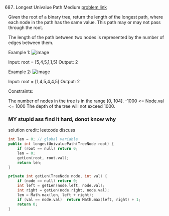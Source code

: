 687. Longest Univalue Path
Medium
[problem link](https://leetcode.com/problems/longest-univalue-path/)


Given the root of a binary tree, return the length of the longest path, where each
node in the path has the same value. This path may or may not pass through the root.

The length of the path between two nodes is represented by the number of edges
between them.

 

Example 1:
![image](https://user-images.githubusercontent.com/51910127/129801401-ed72dd87-4ab8-4fc6-bd61-1bda3b0442d0.png)



Input: root = [5,4,5,1,1,5]
Output: 2


Example 2:
![image](https://user-images.githubusercontent.com/51910127/129801436-0b8bab17-d876-436f-9520-5dcb74270a98.png)



Input: root = [1,4,5,4,4,5]
Output: 2
 

Constraints:

The number of nodes in the tree is in the range [0, 104].
-1000 <= Node.val <= 1000
The depth of the tree will not exceed 1000.
### MY stupid ass find it hard, donot know why
solution credit: leetcode discuss
```cpp
int len = 0; // global variable
public int longestUnivaluePath(TreeNode root) {
    if (root == null) return 0;
    len = 0;
    getLen(root, root.val);
    return len;
}

private int getLen(TreeNode node, int val) {
    if (node == null) return 0;
    int left = getLen(node.left, node.val);
    int right = getLen(node.right, node.val);
    len = Math.max(len, left + right);
    if (val == node.val)  return Math.max(left, right) + 1;
    return 0;
}


```
